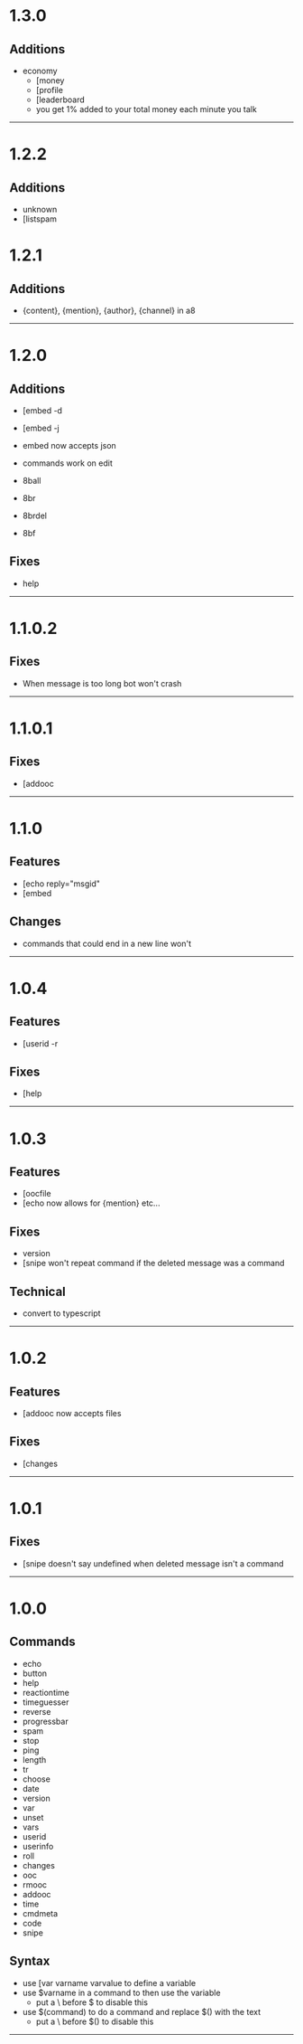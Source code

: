 # 1.3.0

## Additions
* economy
    * [money
    * [profile
    * [leaderboard
    * you get 1% added to your total money each minute you talk

---

# 1.2.2

## Additions
* unknown
* [listspam


# 1.2.1

## Additions
* {content}, {mention}, {author}, {channel} in a8

---

# 1.2.0

## Additions
* [embed -d
* [embed -j
* embed now accepts json
* commands work on edit

* 8ball
* 8br
* 8brdel
* 8bf

## Fixes
* help

---

# 1.1.0.2

## Fixes
* When message is too long bot won't crash

---

# 1.1.0.1

## Fixes
* [addooc

---

# 1.1.0

## Features
* [echo reply="msgid"
* [embed

## Changes
* commands that could end in a new line won't

---

# 1.0.4

## Features
* [userid -r

## Fixes
* [help

---

# 1.0.3

## Features
* [oocfile
* [echo now allows for {mention} etc...

## Fixes
* version
* [snipe won't repeat command if the deleted message was a command

## Technical
* convert to typescript

---

# 1.0.2

## Features
* [addooc now accepts files

## Fixes
* [changes

---

# 1.0.1

## Fixes
* [snipe doesn't say undefined when deleted message isn't a command

---

# 1.0.0

## Commands
* echo
* button
* help
* reactiontime
* timeguesser
* reverse
* progressbar
* spam
* stop
* ping
* length
* tr
* choose
* date
* version
* var
* unset
* vars
* userid
* userinfo
* roll
* changes
* ooc
* rmooc
* addooc
* time
* cmdmeta
* code
* snipe

## Syntax
* use [var varname varvalue to define a variable
* use $varname in a command to then use the variable
    * put a \\ before $ to disable this
* use \$(command) to do a command and replace \$() with the text
    * put a \\ before $() to disable this

---
